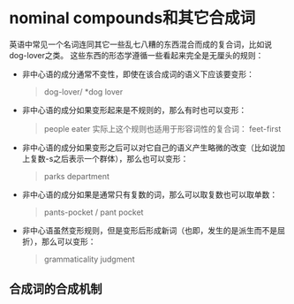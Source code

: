 # nominal compounds和其它合成词

英语中常见一个名词连同其它一些乱七八糟的东西混合而成的复合词，比如说dog-lover之类。
这些东西的形态学遵循一些看起来完全是无厘头的规则：

- 非中心语的成分通常不变性，即使在该合成词的语义下应该要变形：
  > dog-lover/ \*dog lover
- 非中心语的成分如果变形起来是不规则的，那么有时也可以变形：
  > people eater
  实际上这个规则也适用于形容词性的复合词：
  > feet-first
- 非中心语的成分如果变形之后可以对它自己的语义产生略微的改变（比如说加上复数-s之后表示一个群体），那么也可以变形：
  > parks department
- 非中心语的成分如果是通常只有复数的词，那么可以取复数也可以取单数：
  > pants-pocket / pant pocket
- 非中心语虽然变形规则，但是变形后形成新词（也即，发生的是派生而不是屈折），那么可以变形：
  > grammaticality judgment

## 合成词的合成机制

